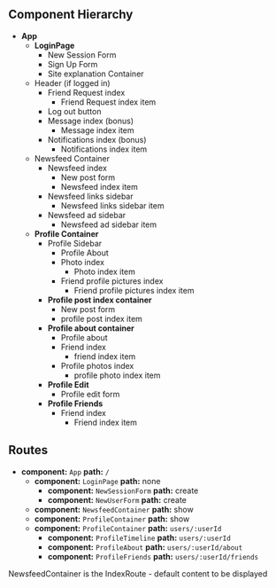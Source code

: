 ## Component Hierarchy

* **App**
  * **LoginPage**
    * New Session Form
    * Sign Up Form
    * Site explanation Container
  * Header (if logged in)
    * Friend Request index
      * Friend Request index item
    * Log out button
    * Message index (bonus)
      * Message index item
    * Notifications index (bonus)
      * Notifications index item
  * Newsfeed Container
    * Newsfeed index
      * New post form
      * Newsfeed index item
    * Newsfeed links sidebar
      * Newsfeed links sidebar item
    * Newsfeed ad sidebar
      * Newsfeed ad sidebar item
  * **Profile Container**
    * Profile Sidebar
      * Profile About
      * Photo index
        * Photo index item
      * Friend profile pictures index
        * Friend profile pictures index item
    * **Profile post index container**
      * New post form
      * profile post index item
    * **Profile about container**
      * Profile about
      * Friend index
        * friend index item
      * Profile photos index
        * profile photo index item
    * **Profile Edit**
      * Profile edit form
    * **Profile Friends**
      * Friend index
        * Friend index item

## Routes

* **component:** `App` **path:** `/`
  * **component:** `LoginPage` **path:** none
    * **component:** `NewSessionForm` **path:** create
    * **component:** `NewUserForm` **path:** create
  * **component:** `NewsfeedContainer` **path:** show
  * **component:** `ProfileContainer` **path:** show
  * **component:** `ProfileContainer` **path:** `users/:userId`
    * **component:** `ProfileTimeline` **path:** `users/:userId`
    * **component:** `ProfileAbout` **path:** `users/:userId/about`
    * **component:** `ProfileFriends` **path:** `users/:userId/friends`

NewsfeedContainer is the IndexRoute - default content to be displayed      
